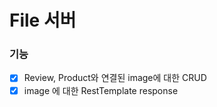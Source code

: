 # File 서버 

### 기능 
 - [x] Review, Product와 연결된 image에 대한 CRUD
 - [x] image 에 대한 RestTemplate response
